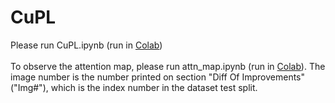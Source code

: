 # CuPL
Please run CuPL.ipynb (run in [Colab](https://colab.research.google.com/github/oz-e/applied-ml/blob/main/CuPL.ipynb))<br/><br/>
To observe the attention map, please run attn_map.ipynb (run in [Colab](https://colab.research.google.com/github/oz-e/applied-ml/blob/main/attn_map.ipynb)). The image number is the number printed on section "Diff Of Improvements" ("Img#"), which is the index number in the dataset test split.
